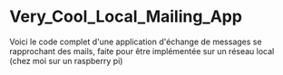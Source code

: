 # Very_Cool_Local_Mailing_App
Voici le code complet d'une application d'échange de messages se rapprochant des mails, faite pour être implémentée sur un réseau local (chez moi sur un raspberry pi)
